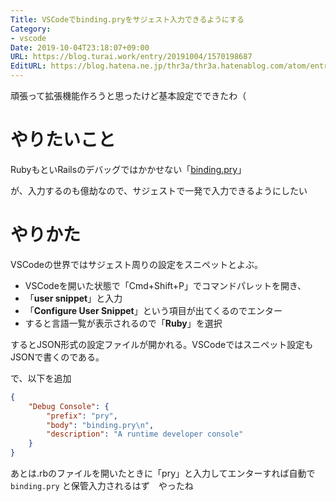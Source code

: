 ```yaml
---
Title: VSCodeでbinding.pryをサジェスト入力できるようにする
Category:
- vscode
Date: 2019-10-04T23:18:07+09:00
URL: https://blog.turai.work/entry/20191004/1570198687
EditURL: https://blog.hatena.ne.jp/thr3a/thr3a.hatenablog.com/atom/entry/26006613444829339
---
```


頑張って拡張機能作ろうと思ったけど基本設定でできたわ（

# やりたいこと

RubyもといRailsのデバッグではかかせない「[binding.pry](https://github.com/deivid-rodriguez/pry-byebug)」

が、入力するのも億劫なので、サジェストで一発で入力できるようにしたい

# やりかた

VSCodeの世界ではサジェスト周りの設定をスニペットとよぶ。

- VSCodeを開いた状態で「Cmd+Shift+P」でコマンドパレットを開き、
- 「**user snippet**」と入力
- 「**Configure User Snippet**」という項目が出てくるのでエンター
- すると言語一覧が表示されるので「**Ruby**」を選択

するとJSON形式の設定ファイルが開かれる。VSCodeではスニペット設定もJSONで書くのである。

で、以下を追加

```json
{
	"Debug Console": {
		"prefix": "pry",
		"body": "binding.pry\n",
		"description": "A runtime developer console"
	}
}
```

あとは.rbのファイルを開いたときに「pry」と入力してエンターすれば自動で `binding.pry` と保管入力されるはず　やったね
